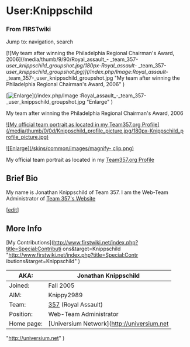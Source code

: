 # User:Knippschild

### From FIRSTwiki

Jump to: navigation, search

[![My team after winning the Philadelphia Regional Chairman's Award,
2006](/media/thumb/9/90/Royal_assault_-
_team_357-_user_knippschild_groupshot.jpg/180px-Royal_assault_-
_team_357-_user_knippschild_groupshot.jpg)](/index.php/Image:Royal_assault_-
_team_357-_user_knippschild_groupshot.jpg "My team after winning the
Philadelphia Regional Chairman's Award, 2006" )

[![Enlarge](/skins/common/images/magnify-clip.png)](/index.php/Image
:Royal_assault_-_team_357-_user_knippschild_groupshot.jpg "Enlarge" )

My team after winning the Philadelphia Regional Chairman's Award, 2006

[![My official team portrait as located in my Team357.org
Profile](/media/thumb/0/0d/Knippschild_profile_picture.jpg/180px-Knippschild_p
rofile_picture.jpg)](/index.php/Image:Knippschild_profile_picture.jpg "My
official team portrait as located in my Team357.org Profile" )

[![Enlarge](/skins/common/images/magnify-
clip.png)](/index.php/Image:Knippschild_profile_picture.jpg "Enlarge" )

My official team portrait as located in my [Team357.org
Profile](http://team357.org/index.php?page=profile&user=1
"http://team357.org/index.php?page=profile&user=1" )


##  Brief Bio

My name is Jonathan Knippschild of Team 357. I am the Web-Team Administrator
of [Team 357's Website](http://www.firstwiki.org/357#Team_357_Web-Site
"http://www.firstwiki.org/357#Team_357_Web-Site" )

  

[[edit](/index.php?title=User:Knippschild&action=edit&section=2 "Edit section:
More Info" )]

##  More Info

[My Contributions](http://www.firstwiki.net/index.php?title=Special:Contributi
ons&target=Knippschild "http://www.firstwiki.net/index.php?title=Special:Contr
ibutions&target=Knippschild" )  

AKA: | Jonathan Knippschild  
---|---  
Joined: | Fall 2005  
AIM: | Knippy2989  
Team: | [357](/index.php/357 "357" ) (Royal Assault)  
Position: | Web-Team Administrator  
Home page: | [Universium Network](http://universium.net
"http://universium.net" )  
  
